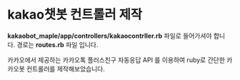 # kakao챗봇 컨트롤러 제작
**kakaobot_maple/app/controllers/kakaocontrller.rb** 파일로 들어가셔야 합니다.
경로는 **routes.rb** 파일 입니다.

카카오에서 제공하는 카카오톡 플러스친구 자동응답 API 를 이용하여 ruby로 간단한 카카오봇 컨트롤러를 제작해보았습니다.
